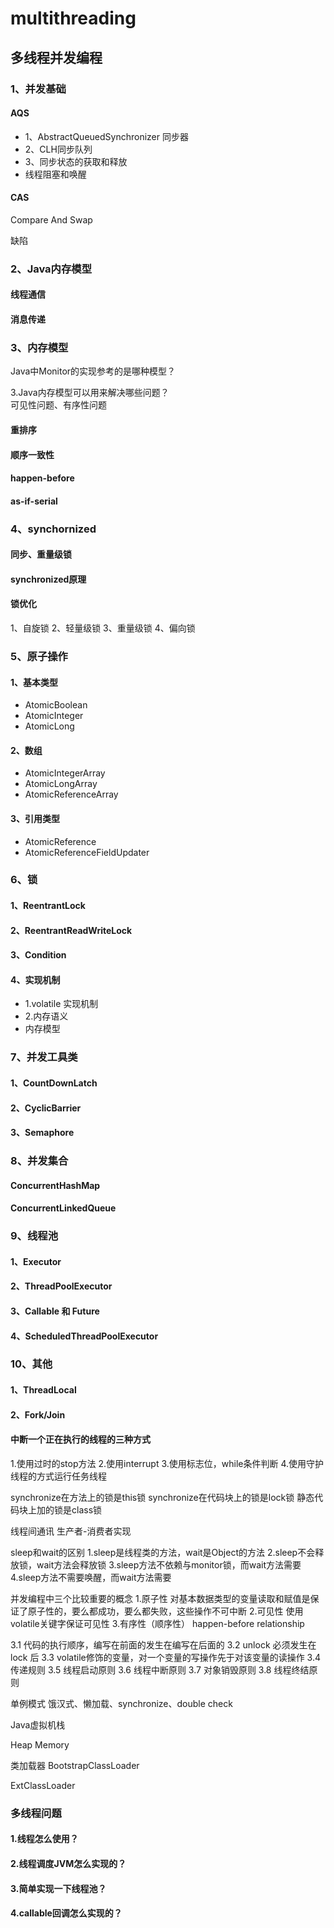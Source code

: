 # multithreading

## 多线程并发编程

### 1、并发基础

#### AQS

- 1、AbstractQueuedSynchronizer 同步器
- 2、CLH同步队列
- 3、同步状态的获取和释放
- 线程阻塞和唤醒

#### CAS

Compare And Swap

缺陷

### 2、Java内存模型

#### 线程通信

#### 消息传递

### 3、内存模型

Java中Monitor的实现参考的是哪种模型？

3.Java内存模型可以用来解决哪些问题？  
可见性问题、有序性问题

#### 重排序

#### 顺序一致性

#### happen-before

#### as-if-serial

### 4、synchornized

#### 同步、重量级锁

#### synchronized原理

#### 锁优化

1、自旋锁
2、轻量级锁
3、重量级锁
4、偏向锁

### 5、原子操作

#### 1、基本类型

- AtomicBoolean
- AtomicInteger
- AtomicLong

#### 2、数组

- AtomicIntegerArray
- AtomicLongArray
- AtomicReferenceArray

#### 3、引用类型

- AtomicReference
- AtomicReferenceFieldUpdater

### 6、锁

#### 1、ReentrantLock

#### 2、ReentrantReadWriteLock

#### 3、Condition

#### 4、实现机制

- 1.volatile 实现机制
- 2.内存语义
- 内存模型

### 7、并发工具类

#### 1、CountDownLatch

#### 2、CyclicBarrier

#### 3、Semaphore

### 8、并发集合

#### ConcurrentHashMap

#### ConcurrentLinkedQueue

### 9、线程池

#### 1、Executor

#### 2、ThreadPoolExecutor

#### 3、Callable 和 Future

#### 4、ScheduledThreadPoolExecutor

### 10、其他

#### 1、ThreadLocal

#### 2、Fork/Join

#### 中断一个正在执行的线程的三种方式

1.使用过时的stop方法
2.使用interrupt
3.使用标志位，while条件判断
4.使用守护线程的方式运行任务线程

synchronize在方法上的锁是this锁
synchronize在代码块上的锁是lock锁
静态代码块上加的锁是class锁

线程间通讯
生产者-消费者实现

sleep和wait的区别
1.sleep是线程类的方法，wait是Object的方法
2.sleep不会释放锁，wait方法会释放锁
3.sleep方法不依赖与monitor锁，而wait方法需要
4.sleep方法不需要唤醒，而wait方法需要

并发编程中三个比较重要的概念
1.原子性
对基本数据类型的变量读取和赋值是保证了原子性的，要么都成功，要么都失败，这些操作不可中断
2.可见性
使用volatile关键字保证可见性
3.有序性（顺序性）
happen-before  relationship

3.1 代码的执行顺序，编写在前面的发生在编写在后面的
3.2 unlock 必须发生在 lock 后
3.3 volatile修饰的变量，对一个变量的写操作先于对该变量的读操作
3.4 传递规则
3.5 线程启动原则
3.6 线程中断原则
3.7 对象销毁原则
3.8 线程终结原则

单例模式
饿汉式、懒加载、synchronize、double check

Java虚拟机栈

Heap Memory

类加载器
BootstrapClassLoader

ExtClassLoader

### 多线程问题

#### 1.线程怎么使用？

#### 2.线程调度JVM怎么实现的？

#### 3.简单实现一下线程池？

#### 4.callable回调怎么实现的？
